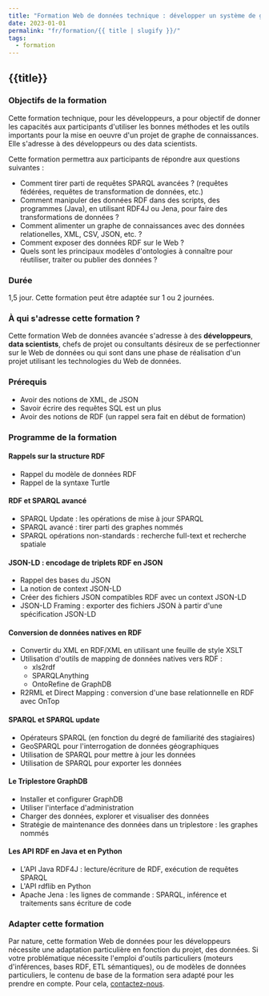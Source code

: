 ```yaml
---
title: "Formation Web de données technique : développer un système de graphe de connaissances"
date: 2023-01-01
permalink: "fr/formation/{{ title | slugify }}/"
tags:
  - formation
---
```


## {{title}}

### Objectifs de la formation

Cette formation technique, pour les développeurs, a pour objectif de donner les capacités aux participants d'utiliser les bonnes méthodes et les outils importants pour la mise en oeuvre d'un projet de graphe de connaissances. Elle s'adresse à des développeurs ou des data scientists.

Cette formation permettra aux participants de répondre aux questions suivantes :

- Comment tirer parti de requêtes SPARQL avancées ? (requêtes fédérées, requêtes de transformation de données, etc.)
- Comment manipuler des données RDF dans des scripts, des programmes (Java), en utilisant RDF4J ou Jena, pour faire des transformations de données ?
- Comment alimenter un graphe de connaissances avec des données relationelles, XML, CSV, JSON, etc. ?
- Comment exposer des données RDF sur le Web ?
- Quels sont les principaux modèles d'ontologies à connaître pour réutiliser, traiter ou publier des données ?

### Durée

1,5 jour. Cette formation peut être adaptée sur 1 ou 2 journées.

### À qui s'adresse cette formation ?

Cette formation Web de données avancée s'adresse à des **développeurs**, **data scientists**, chefs de projet ou consultants désireux de se perfectionner sur le Web de données ou qui sont dans une phase de réalisation d'un projet utilisant les technologies du Web de données.

### Prérequis

- Avoir des notions de XML, de JSON
- Savoir écrire des requêtes SQL est un plus
- Avoir des notions de RDF (un rappel sera fait en début de formation)

### Programme de la formation

#### Rappels sur la structure RDF

- Rappel du modèle de données RDF
- Rappel de la syntaxe Turtle

#### RDF et SPARQL avancé
  - SPARQL Update : les opérations de mise à jour SPARQL
  - SPARQL avancé : tirer parti des graphes nommés
  - SPARQL opérations non-standards : recherche full-text et recherche spatiale

#### JSON-LD : encodage de triplets RDF en JSON
  - Rappel des bases du JSON
  - La notion de context JSON-LD
  - Créer des fichiers JSON compatibles RDF avec un context JSON-LD
  - JSON-LD Framing : exporter des fichiers JSON à partir d'une spécification JSON-LD

#### Conversion de données natives en RDF
  - Convertir du XML en RDF/XML en utilisant une feuille de style XSLT
  - Utilisation d'outils de mapping de données natives vers RDF :
    - xls2rdf
    - SPARQLAnything
    - OntoRefine de GraphDB
  - R2RML et Direct Mapping : conversion d'une base relationnelle en RDF avec OnTop

#### SPARQL et SPARQL update
  - Opérateurs SPARQL (en fonction du degré de familiarité des stagiaires)
  - GeoSPARQL pour l'interrogation de données géographiques
  - Utilisation de SPARQL pour mettre à jour les données
  - Utilisation de SPARQL pour exporter les données

#### Le Triplestore GraphDB
  - Installer et configurer GraphDB
  - Utiliser l'interface d'administration
  - Charger des données, explorer et visualiser des données
  - Stratégie de maintenance des données dans un triplestore : les graphes nommés

#### Les API RDF en Java et en Python
  - L'API Java RDF4J : lecture/écriture de RDF, exécution de requêtes SPARQL
  - L'API rdflib en Python
  - Apache Jena : les lignes de commande : SPARQL, inférence et traitements sans écriture de code

### Adapter cette formation

Par nature, cette formation Web de données pour les développeurs nécessite une adaptation particulière en fonction du projet, des données. Si votre problématique nécessite l'emploi d'outils particuliers (moteurs d'inférences, bases RDF, ETL sémantiques), ou de modèles de données particuliers, le contenu de base de la formation sera adapté pour les prendre en compte. Pour cela, [contactez-nous](https://sparna.fr/contact/).